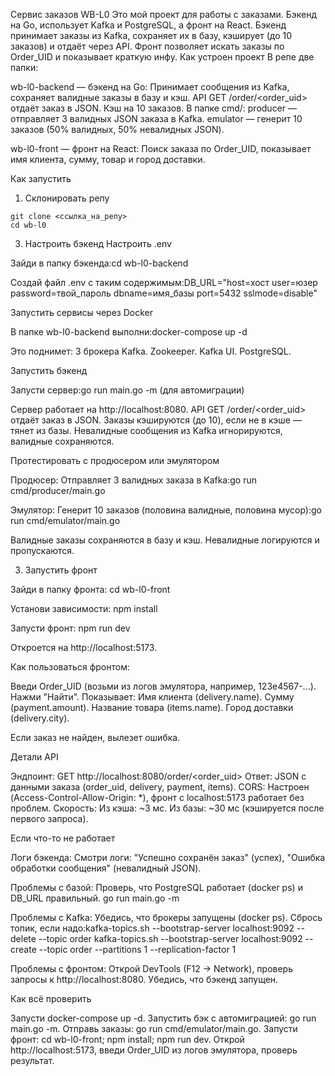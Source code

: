 Сервис заказов WB-L0
Это мой проект для работы с заказами. Бэкенд на Go, использует Kafka и PostgreSQL, а фронт на React. Бэкенд принимает заказы из Kafka, сохраняет их в базу, кэширует (до 10 заказов) и отдаёт через API. Фронт позволяет искать заказы по Order_UID и показывает краткую инфу.
Как устроен проект
В репе две папки:

wb-l0-backend — бэкенд на Go:
Принимает сообщения из Kafka, сохраняет валидные заказы в базу и кэш.
API GET /order/<order_uid> отдаёт заказ в JSON.
Кэш на 10 заказов.
В папке cmd/:
producer — отправляет 3 валидных JSON заказа в Kafka.
emulator — генерит 10 заказов (50% валидных, 50% невалидных JSON).




wb-l0-front — фронт на React:
Поиск заказа по Order_UID, показывает имя клиента, сумму, товар и город доставки.


Как запустить
1. Склонировать репу
```
git clone <ссылка_на_репу>
cd wb-l0
```

3. Настроить бэкенд
Настроить .env

Зайди в папку бэкенда:cd wb-l0-backend


Создай файл .env с таким содержимым:DB_URL="host=хост user=юзер password=твой_пароль dbname=имя_базы port=5432 sslmode=disable"

Запустить сервисы через Docker

В папке wb-l0-backend выполни:docker-compose up -d

Это поднимет:
3 брокера Kafka.
Zookeeper.
Kafka UI.
PostgreSQL.


Запустить бэкенд

Запусти сервер:go run main.go -m (для автомиграции)

Сервер работает на http://localhost:8080.
API GET /order/<order_uid> отдаёт заказ в JSON.
Заказы кэшируются (до 10), если не в кэше — тянет из базы.
Невалидные сообщения из Kafka игнорируются, валидные сохраняются.



Протестировать с продюсером или эмулятором

Продюсер:
Отправляет 3 валидных заказа в Kafka:go run cmd/producer/main.go




Эмулятор:
Генерит 10 заказов (половина валидные, половина мусор):go run cmd/emulator/main.go


Валидные заказы сохраняются в базу и кэш.
Невалидные логируются и пропускаются.



3. Запустить фронт

Зайди в папку фронта:
cd wb-l0-front


Установи зависимости:
npm install


Запусти фронт:
npm run dev


Откроется на http://localhost:5173.


Как пользоваться фронтом:

Введи Order_UID (возьми из логов эмулятора, например, 123e4567-...).
Нажми "Найти".
Показывает:
Имя клиента (delivery.name).
Сумму (payment.amount).
Название товара (items.name).
Город доставки (delivery.city).


Если заказ не найден, вылезет ошибка.

Детали API

Эндпоинт: GET http://localhost:8080/order/<order_uid>
Ответ: JSON с данными заказа (order_uid, delivery, payment, items).
CORS: Настроен (Access-Control-Allow-Origin: *), фронт с localhost:5173 работает без проблем.
Скорость:
Из кэша: ~3 мс.
Из базы: ~30 мс (кэшируется после первого запроса).



Если что-то не работает

Логи бэкенда:
Смотри логи: "Успешно сохранён заказ" (успех), "Ошибка обработки сообщения" (невалидный JSON).



Проблемы с базой:
Проверь, что PostgreSQL работает (docker ps) и DB_URL правильный.
go run main.go -m




Проблемы с Kafka:
Убедись, что брокеры запущены (docker ps).
Сбрось топик, если надо:kafka-topics.sh --bootstrap-server localhost:9092 --delete --topic order
kafka-topics.sh --bootstrap-server localhost:9092 --create --topic order --partitions 1 --replication-factor 1




Проблемы с фронтом:
Открой DevTools (F12 → Network), проверь запросы к http://localhost:8080.
Убедись, что бэкенд запущен.


Как всё проверить

Запусти docker-compose up -d.
Запустить бэк с автомиграцией: go run main.go -m.
Отправь заказы: go run cmd/emulator/main.go.
Запусти фронт: cd wb-l0-front; npm install; npm run dev.
Открой http://localhost:5173, введи Order_UID из логов эмулятора, проверь результат.
